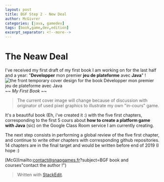 ```yaml
---
layout: post
title: BGF Step 2 - New Deal
author: McGivrer
categories: [java, gamedev]
tags: [book,game,dev,edition]
excerpt_separator: <!--more-->
---
```

# The Neaw Deal

I've received my first draft of my first book I am working on for the last half and a year: "**Developper** mon premier **jeu de plateforme** avec **Java**" !
![the front temporary cover design for the book Développer mon premier jeu de plateforme avec Java](https://lh3.googleusercontent.com/hy93r4z2dkj9lxeRRs98RJ9oJd3ZLMPymcKQ3tDTUwjWbXLHhSmiK33w81JPslarVzZ7vReHqoS-3w=s550 "Développer mon premier jeu de plateforme avec Java")
*~~ My First Book ~~*

> The current cover image will change because of discussion with originator of used pixel graphics to illustrate my own "in-cours" game.

It's a beautiful book (Eh, i've created it :) with the five first chapters, corresponding to the first 5 cours about **how to create a platform game with Java** (sic) on the Google Class Room service I am currently creating.

The next step consists in performing a global review of the five first chapter, and continue to write other chapters with corresponding github repositories.
14 chapters are in the final target and would be written before end of 2019 (I hope :)

[McG](mailto:contact@snapgames.fr?subject=BGF book and courses"contact the author !")
> Written with [StackEdit](https://stackedit.io/).
<!--stackedit_data:
eyJoaXN0b3J5IjpbMTM4MjM5Mzc5OSwxNjgzMzY1MzA5XX0=
-->